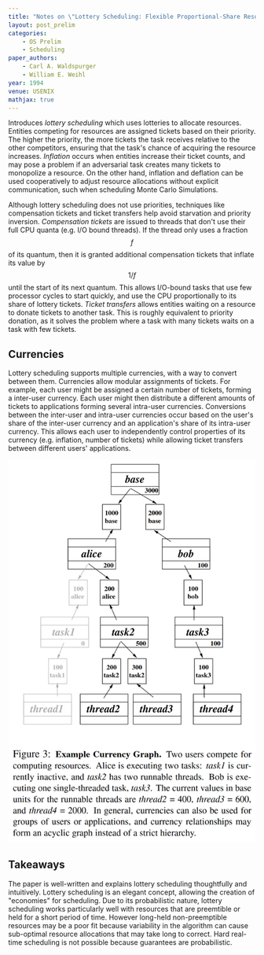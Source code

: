 ```yaml
---
title: "Notes on \"Lottery Scheduling: Flexible Proportional-Share Resource Management\""
layout: post_prelim
categories:
    - OS Prelim
    - Scheduling
paper_authors:
    - Carl A. Waldspurger
    - William E. Weihl
year: 1994
venue: USENIX
mathjax: true
---
```


Introduces *lottery scheduling* which uses lotteries to allocate resources.
Entities competing for resources are assigned tickets based on their priority.
The higher the priority, the more tickets the task receives relative to the other competitors, ensuring that the task's chance of acquiring the resource increases.
*Inflation* occurs when entities increase their ticket counts, and may pose a problem if an adversarial task creates many tickets to monopolize a resource.
On the other hand, inflation and deflation can be used cooperatively to adjust resource allocations without explicit communication, such when scheduling Monte Carlo Simulations.

Although lottery scheduling does not use priorities, techniques like compensation tickets and ticket transfers help avoid starvation and priority inversion.
*Compensation tickets* are issued to threads that don't use their full CPU quanta (e.g. I/O bound threads).
If the thread only uses a fraction $$f$$ of its quantum, then it is granted additional compensation tickets that inflate its value by $$1/f$$ until the start of its next quantum.
This allows I/O-bound tasks that use few processor cycles to start quickly, and use the CPU proportionally to its share of lottery tickets.
*Ticket transfers* allows entities waiting on a resource to donate tickets to another task.
This is roughly equivalent to priority donation, as it solves the problem where a task with many tickets waits on a task with few tickets.

## Currencies

Lottery scheduling supports multiple currencies, with a way to convert between them.
Currencies allow modular assignments of tickets.
For example, each user might be assigned a certain number of tickets, forming a inter-user currency.
Each user might then distribute a different amounts of tickets to applications forming several intra-user currencies.
Conversions between the inter-user and intra-user currencies occur based on the user's share of the inter-user currency and an application's share of its intra-user currency. This allows each user to independently control properties of its currency (e.g. inflation, number of tickets) while allowing ticket transfers between different users' applications.

![Figure 3: Currencies](/data/pictures/posts/os_prelim/lottery_scheduling_currencies.png)

## Takeaways

The paper is well-written and explains lottery scheduling thoughtfully and intuitively.
Lottery scheduling is an elegant concept, allowing the creation of "economies" for scheduling.
Due to its probabilistic nature, lottery scheduling works particularly well with resources that are preemtible or held for a short period of time.
However long-held non-preemptible resources may be a poor fit because variability in the algorithm can cause sub-optimal resource allocations that may take long to correct.
Hard real-time scheduling is not possible because guarantees are probabilistic.
